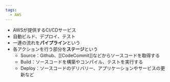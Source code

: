 ```yaml
---
tags:
  - AWS
---
```

- AWSが提供するCI/CDサービス
- 自動ビルド、デプロイ、テスト
- 一連の流れを**パイプライン**という
- 各アクションを行う部分を**ステージ**という
	- Source：Github、[[CodeCommit]]などからソースコードを取得する
	- Build：ソースコードを構築やコンパイル、テストを実行する
	- Deploy：ソースコードのデリバリー、アプリケーションやサービスの更新など